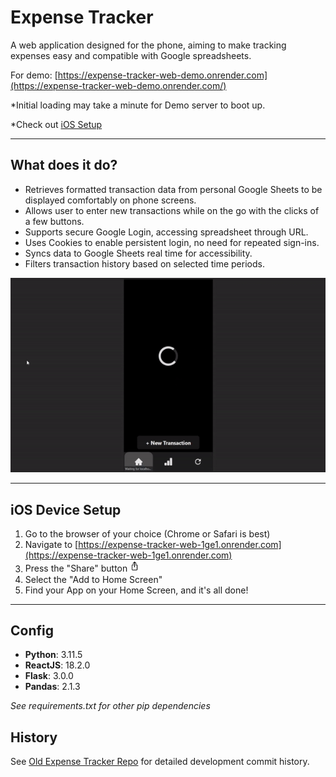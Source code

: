 # Expense Tracker
A web application designed for the phone, aiming to make tracking expenses easy and compatible with Google spreadsheets.

For demo: [https://expense-tracker-web-demo.onrender.com](https://expense-tracker-web-demo.onrender.com/)

*Initial loading may take a minute for Demo server to boot up.

*Check out [iOS Setup](#ios-device-setup)

***
## What does it do?
- Retrieves formatted transaction data from personal Google Sheets to be displayed comfortably on phone screens.
- Allows user to enter new transactions while on the go with the clicks of a few buttons.
- Supports secure Google Login, accessing spreadsheet through URL.
- Uses Cookies to enable persistent login, no need for repeated sign-ins.
- Syncs data to Google Sheets real time for accessibility.
- Filters transaction history based on selected time periods.

![](./public/expense_tracker.gif)

***
## iOS Device Setup
1. Go to the browser of your choice (Chrome or Safari is best)
2. Navigate to [https://expense-tracker-web-1ge1.onrender.com](https://expense-tracker-web-1ge1.onrender.com)
3. Press the "Share" button <img src="public/share-btn.png" alt="drawing" width="16"/>  
4. Select the "Add to Home Screen"
5. Find your App on your Home Screen, and it's all done!

***
## Config
- **Python**: 3.11.5
- **ReactJS**: 18.2.0
- **Flask**: 3.0.0
- **Pandas**: 2.1.3
  
*See requirements.txt for other pip dependencies*

## History
See [Old Expense Tracker Repo](https://github.com/Kevin-Wei-KW/ExpenseTracker) for detailed development commit history.
